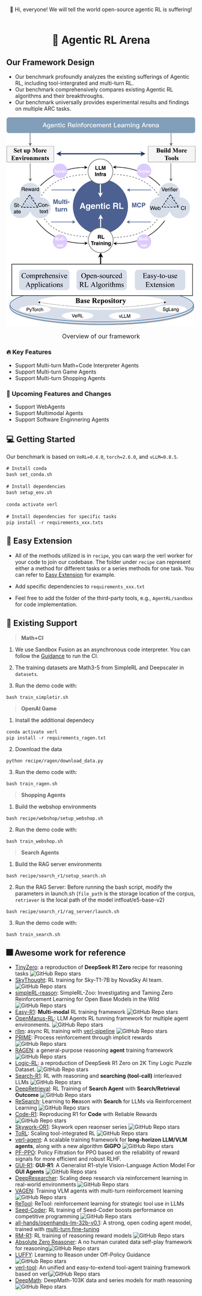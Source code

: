 <div align="center">
 👋 Hi, everyone! 
    We will tell the world open-source agentic RL is suffering!
    <br>
    <br>
</div>


<h1 style="text-align: center;"> 🤖 Agentic RL Arena </h1>

## Our Framework Design

- Our benchmark profoundly analyzes the existing sufferings of Agentic RL, including tool-intergrated and multi-turn RL.
- Our benchmark comprehensively compares existing Agentic RL algorithms and their breakthroughs.
- Our benchmark universally provides experimental results and findings on multiple ARC tasks.

<p align="center"><img src="public/ARL.png" width="800px" alt="Agentic RL Arena Framework" /></p>
<p align="center" style="font-size: 16px; max-width: 800px; margin: 0 auto;">
Overview of our framework
</p>

### 🔥 Key Features

- Support Multi-turn Math+Code Interpreter Agents
- Support Multi-turn Game Agents
- Support Multi-turn Shopping Agents

### 🔧 Upcoming Features and Changes

- Support WebAgents
- Support Multimodal Agents
- Support Software Enginnering Agents

## 💻 Getting Started


Our benchmark is based on `VeRL=0.4.0`, `torch=2.6.0`, and `vLLM=0.8.5`.

```
# Install conda
bash set_conda.sh

# Install dependencies 
bash setup_env.sh

conda activate verl

# Install dependencies for specific tasks
pip install -r requirements_xxx.txts
```

## 🌊 Easy Extension

- All of the methods utilized is in `recipe`, you can warp the verl worker for your code to join our codebase. The folder under `recipe` can represent either a method for different tasks or a series methods for one task. You can refer to [Easy Extension](docs/extension.md) for example.

- Add specific dependencies to `requirements_xxx.txt`

- Feel free to add the folder of the third-party tools, e.g., `AgentRL/sandbox` for code implementation.


## 🚀 Existing Support

> **Math+CI**

1. We use Sandbox Fusion as an asynchronous code interpreter. You can follow the [Guidance](sandbox/README.md) to run the CI.

2. The training datasets are Math3-5 from SimpleRL and Deepscaler in `datasets`.

3. Run the demo code with:

```
bash train_simpletir.sh
```

> **OpenAI Game**

1. Install the additional dependecy

```
conda activate verl
pip install -r requirements_ragen.txt
```

2. Download the data

```
python recipe/ragen/download_data.py
```

3. Run the demo code with:

```
bash train_ragen.sh
```

> **Shopping Agents**


1. Build the webshop environments

```
bash recipe/webshop/setup_webshop.sh
```

2. Run the demo code with:

```
bash train_webshop.sh
```

> **Search Agents**

1. Build the RAG server environments

```
bash recipe/search_r1/setup_search.sh
```

2. Run the RAG Server: Before running the bash script, modify the parameters in launch.sh (`file_path` is the storage location of the corpus, `retriever` is the local path of the model intfloat/e5-base-v2)
```
bash recipe/search_r1/rag_server/launch.sh
```

3. Run the demo code with:

```
bash train_search.sh
```


## 🎆 Awesome work for reference

- [TinyZero](https://github.com/Jiayi-Pan/TinyZero): a reproduction of **DeepSeek R1 Zero** recipe for reasoning tasks ![GitHub Repo stars](https://img.shields.io/github/stars/Jiayi-Pan/TinyZero)
- [SkyThought](https://github.com/NovaSky-AI/SkyThought): RL training for Sky-T1-7B by NovaSky AI team. ![GitHub Repo stars](https://img.shields.io/github/stars/NovaSky-AI/SkyThought)
- [simpleRL-reason](https://github.com/hkust-nlp/simpleRL-reason): SimpleRL-Zoo: Investigating and Taming Zero Reinforcement Learning for Open Base Models in the Wild ![GitHub Repo stars](https://img.shields.io/github/stars/hkust-nlp/simpleRL-reason)
- [Easy-R1](https://github.com/hiyouga/EasyR1): **Multi-modal** RL training framework ![GitHub Repo stars](https://img.shields.io/github/stars/hiyouga/EasyR1)
- [OpenManus-RL](https://github.com/OpenManus/OpenManus-RL): LLM Agents RL tunning framework for multiple agent environments. ![GitHub Repo stars](https://img.shields.io/github/stars/OpenManus/OpenManus-RL)
- [rllm](https://github.com/agentica-project/rllm): async RL training with [verl-pipeline](https://github.com/agentica-project/verl-pipeline) ![GitHub Repo stars](https://img.shields.io/github/stars/agentica-project/rllm)
- [PRIME](https://github.com/PRIME-RL/PRIME): Process reinforcement through implicit rewards ![GitHub Repo stars](https://img.shields.io/github/stars/PRIME-RL/PRIME)
- [RAGEN](https://github.com/ZihanWang314/ragen): a general-purpose reasoning **agent** training framework ![GitHub Repo stars](https://img.shields.io/github/stars/ZihanWang314/ragen)
- [Logic-RL](https://github.com/Unakar/Logic-RL): a reproduction of DeepSeek R1 Zero on 2K Tiny Logic Puzzle Dataset. ![GitHub Repo stars](https://img.shields.io/github/stars/Unakar/Logic-RL)
- [Search-R1](https://github.com/PeterGriffinJin/Search-R1): RL with reasoning and **searching (tool-call)** interleaved LLMs ![GitHub Repo stars](https://img.shields.io/github/stars/PeterGriffinJin/Search-R1)
- [DeepRetrieval](https://github.com/pat-jj/DeepRetrieval): RL Training of **Search Agent** with **Search/Retrieval Outcome** ![GitHub Repo stars](https://img.shields.io/github/stars/pat-jj/DeepRetrieval)
- [ReSearch](https://github.com/Agent-RL/ReSearch): Learning to **Re**ason with **Search** for LLMs via Reinforcement Learning ![GitHub Repo stars](https://img.shields.io/github/stars/Agent-RL/ReSearch)
- [Code-R1](https://github.com/ganler/code-r1): Reproducing R1 for **Code** with Reliable Rewards ![GitHub Repo stars](https://img.shields.io/github/stars/ganler/code-r1)
- [Skywork-OR1](https://github.com/SkyworkAI/Skywork-OR1): Skywork open reaonser series ![GitHub Repo stars](https://img.shields.io/github/stars/SkyworkAI/Skywork-OR1)
- [ToRL](https://github.com/GAIR-NLP/ToRL): Scaling tool-integrated RL ![GitHub Repo stars](https://img.shields.io/github/stars/GAIR-NLP/ToRL)
- [verl-agent](https://github.com/langfengQ/verl-agent): A scalable training framework for **long-horizon LLM/VLM agents**, along with a new algorithm **GiGPO** ![GitHub Repo stars](https://img.shields.io/github/stars/langfengQ/verl-agent)
- [PF-PPO](https://arxiv.org/abs/2409.06957): Policy Filtration for PPO based on the reliability of reward signals for more efficient and robust RLHF.
- [GUI-R1](https://github.com/ritzz-ai/GUI-R1): **GUI-R1**: A Generalist R1-style Vision-Language Action Model For **GUI Agents** ![GitHub Repo stars](https://img.shields.io/github/stars/ritzz-ai/GUI-R1)
- [DeepResearcher](https://github.com/GAIR-NLP/DeepResearcher): Scaling deep research via reinforcement learning in real-world environments ![GitHub Repo stars](https://img.shields.io/github/stars/GAIR-NLP/DeepResearcher)
- [VAGEN](https://github.com/RAGEN-AI/VAGEN): Training VLM agents with multi-turn reinforcement learning ![GitHub Repo stars](https://img.shields.io/github/stars/RAGEN-AI/VAGEN)
- [ReTool](https://retool-rl.github.io/): ReTool: reinforcement learning for strategic tool use in LLMs
- [Seed-Coder](https://github.com/ByteDance-Seed/Seed-Coder): RL training of Seed-Coder boosts performance on competitive programming ![GitHub Repo stars](https://img.shields.io/github/stars/ByteDance-Seed/Seed-Coder)
- [all-hands/openhands-lm-32b-v0.1](https://www.all-hands.dev/blog/introducing-openhands-lm-32b----a-strong-open-coding-agent-model): A strong, open coding agent model, trained with [multi-turn fine-tuning](https://github.com/volcengine/verl/pull/195)
- [RM-R1](https://arxiv.org/abs/2505.02387): RL training of reasoning reward models ![GitHub Repo stars](https://img.shields.io/github/stars/RM-R1-UIUC/RM-R1)
- [Absolute Zero Reasoner](https://arxiv.org/abs/2505.03335): A no human curated data self-play framework for reasoning![GitHub Repo stars](https://img.shields.io/github/stars/LeapLabTHU/Absolute-Zero-Reasoner)
- [LUFFY](https://arxiv.org/pdf/2504.14945): Learning to Reason under Off-Policy Guidance![GitHub Repo stars](https://img.shields.io/github/stars/ElliottYan/LUFFY)
- [verl-tool](https://github.com/TIGER-AI-Lab/verl-tool): An unified and easy-to-extend tool-agent training framework based on verl![GitHub Repo stars](https://img.shields.io/github/stars/TIGER-AI-Lab/verl-tool)
- [DeepMath](https://github.com/zwhe99/DeepMath): DeepMath-103K data and series models for math reasoning![GitHub Repo stars](https://img.shields.io/github/stars/zwhe99/DeepMath)
